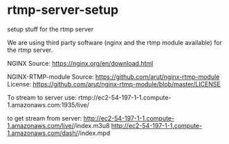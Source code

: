 # rtmp-server-setup
setup stuff for the rtmp server

We are using third party software (nginx and the rtmp module available) for the rtmp server.

NGINX
Source: https://nginx.org/en/download.html

NGINX-RTMP-module
Source: https://github.com/arut/nginx-rtmp-module
License: https://github.com/arut/nginx-rtmp-module/blob/master/LICENSE

To stream to server use:
rtmp://ec2-54-197-1-1.compute-1.amazonaws.com:1935/live/<your stream key>

to get stream from server:
http://ec2-54-197-1-1.compute-1.amazonaws.com/live/<my-stream-key>/index.m3u8
http://ec2-54-197-1-1.compute-1.amazonaws.com/dash/<my-stream-key>/index.mpd
